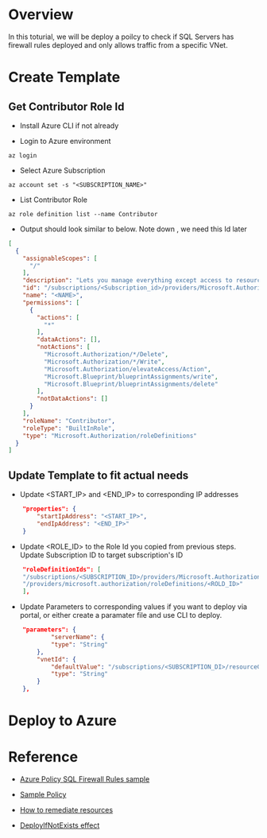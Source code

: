 Overview
========
In this toturial, we will be deploy a poilcy to check if SQL Servers has firewall rules deployed and only allows traffic from a specific VNet.

# Create Template
## Get Contributor Role Id
-   Install Azure CLI if not already

-   Login to Azure environment

```shell
az login
```

-   Select Azure Subscription

```shell
az account set -s "<SUBSCRIPTION_NAME>"
```

-   List Contributor Role

```shell
az role definition list --name Contributor
```

-   Output should look similar to below. Note down <Role Id>, we need this Id later

```json
[
  {
    "assignableScopes": [
      "/"
    ],
    "description": "Lets you manage everything except access to resources.",
    "id": "/subscriptions/<Subscription_id>/providers/Microsoft.Authorization/roleDefinitions/<Role Id>",
    "name": "<NAME>",
    "permissions": [
      {
        "actions": [
          "*"
        ],
        "dataActions": [],
        "notActions": [
          "Microsoft.Authorization/*/Delete",
          "Microsoft.Authorization/*/Write",
          "Microsoft.Authorization/elevateAccess/Action",
          "Microsoft.Blueprint/blueprintAssignments/write",
          "Microsoft.Blueprint/blueprintAssignments/delete"
        ],
        "notDataActions": []
      }
    ],
    "roleName": "Contributor",
    "roleType": "BuiltInRole",
    "type": "Microsoft.Authorization/roleDefinitions"
  }
]
```

## Update Template to fit actual needs

-   Update \<START_IP\> and \<END_IP\> to corresponding IP addresses

```json
    "properties": {
        "startIpAddress": "<START_IP>",
        "endIpAddress": "<END_IP>"
    }
```

-   Update \<ROLE_ID\> to the Role Id you copied from previous steps. Update Subscription ID to target subscription's ID

```json
    "roleDefinitionIds": [
    "/subscriptions/<SUBSCRIPTION_ID>/providers/Microsoft.Authorization/roleDefinitions/<ROLD_ID>",
    "/providers/microsoft.authorization/roleDefinitions/<ROLD_ID>"
    ],
```

-   Update Parameters to corresponding values if you want to deploy via portal, or either create a paramater file and use CLI to deploy.

```json
    "parameters": {
            "serverName": {
            "type": "String"
        },
        "vnetId": {
            "defaultValue": "/subscriptions/<SUBSCRIPTION_DI>/resourceGroups/<RESOURCE_GROUP_NAME>/providers/Microsoft.Network/virtualNetworks/<VNET_NAME>",
            "type": "String"
        }
    },
```

# Deploy to Azure

# Reference

- [Azure Policy SQL Firewall Rules sample](https://github.com/Azure/azure-policy/blob/master/samples/SQL/audit-sql-server-firewall-rule/azurepolicy.json)

- [Sample Policy](https://github.com/Azure/azure-policy/blob/master/samples/SQL/deploy-sql-server-auditing/azurepolicy.json)

- [How to remediate resources](https://docs.microsoft.com/zh-tw/azure/governance/policy/how-to/remediate-resources)

- [DeployIfNotExists effect](https://docs.microsoft.com/zh-tw/azure/governance/policy/concepts/effects#deployifnotexists-example)
